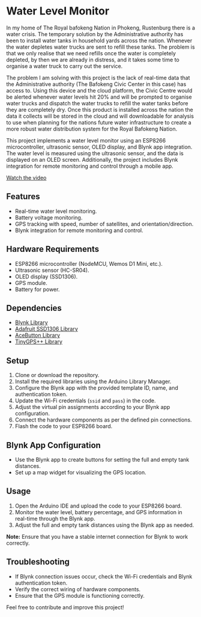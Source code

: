 # Water Level Monitor
In my home of The Royal bafokeng Nation in Phokeng, Rustenburg there is a water crisis. The temporary solution by the Administrative authority has been to install water tanks in household yards across the nation. Whenever the water depletes water trucks are sent to refill these tanks. The problem is that we only realise that we need refills once the water is completely depleted, by then we are already in distress, and it takes some time to organise a water truck to carry out the service. 

The problem I am solving with this project is the lack of real-time data that the Administrative authority (The Bafokeng Civic Center in this case) has access to. Using this device and the cloud platform, the Civic Centre would be alerted whenever water levels hit 20% and will be prompted to organise water trucks and dispatch the water trucks to refill the water tanks before they are completely dry.
Once this product is installed across the nation the data it collects will be stored in the cloud and will downloadable for analysis to use when planning for the nations future water infrastructure to create a more robust water distribution system for the Royal Bafokeng Nation.

This project implements a water level monitor using an ESP8266 microcontroller, ultrasonic sensor, OLED display, and Blynk app integration. The water level is measured using the ultrasonic sensor, and the data is displayed on an OLED screen. Additionally, the project includes Blynk integration for remote monitoring and control through a mobile app.

[Watch the video](https://www.loom.com/share/108345b7ba444a2fa8bcbce509b9260d)

## Features
- Real-time water level monitoring.
- Battery voltage monitoring.
- GPS tracking with speed, number of satellites, and orientation/direction.
- Blynk integration for remote monitoring and control.

## Hardware Requirements
- ESP8266 microcontroller (NodeMCU, Wemos D1 Mini, etc.).
- Ultrasonic sensor (HC-SR04).
- OLED display (SSD1306).
- GPS module.
- Battery for power.

## Dependencies
- [Blynk Library](https://github.com/blynkkk/blynk-library)
- [Adafruit SSD1306 Library](https://github.com/adafruit/Adafruit_SSD1306)
- [AceButton Library](https://github.com/bxparks/AceButton)
- [TinyGPS++ Library](https://github.com/mikalhart/TinyGPSPlus)

## Setup
1. Clone or download the repository.
2. Install the required libraries using the Arduino Library Manager.
3. Configure the Blynk app with the provided template ID, name, and authentication token.
4. Update the Wi-Fi credentials (`ssid` and `pass`) in the code.
5. Adjust the virtual pin assignments according to your Blynk app configuration.
6. Connect the hardware components as per the defined pin connections.
7. Flash the code to your ESP8266 board.

## Blynk App Configuration
- Use the Blynk app to create buttons for setting the full and empty tank distances.
- Set up a map widget for visualizing the GPS location.

## Usage
1. Open the Arduino IDE and upload the code to your ESP8266 board.
2. Monitor the water level, battery percentage, and GPS information in real-time through the Blynk app.
3. Adjust the full and empty tank distances using the Blynk app as needed.

**Note:** Ensure that you have a stable internet connection for Blynk to work correctly.

## Troubleshooting
- If Blynk connection issues occur, check the Wi-Fi credentials and Blynk authentication token.
- Verify the correct wiring of hardware components.
- Ensure that the GPS module is functioning correctly.

Feel free to contribute and improve this project!
